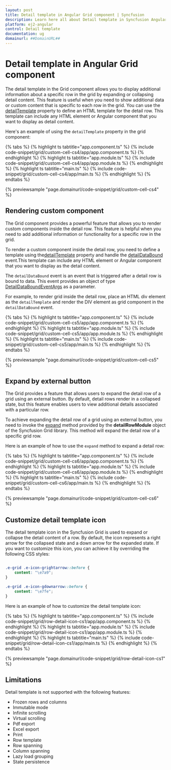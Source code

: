 ```yaml
---
layout: post
title: Detail template in Angular Grid component | Syncfusion
description: Learn here all about Detail template in Syncfusion Angular Grid component of Syncfusion Essential JS 2 and more.
platform: ej2-angular
control: Detail template 
documentation: ug
domainurl: ##DomainURL##
---
```


# Detail template in Angular Grid component

The detail template in the Grid component allows you to display additional information about a specific row in the grid by expanding or collapsing detail content. This feature is useful when you need to show additional data or custom content that is specific to each row in the grid. You can use the [detailTemplate](https://ej2.syncfusion.com/angular/documentation/api/grid/#detailtemplate) property to define an HTML template for the detail row. This template can include any HTML element or Angular component that you want to display as detail content.

Here's an example of using the `detailTemplate` property in the grid component:

{% tabs %}
{% highlight ts tabtitle="app.component.ts" %}
{% include code-snippet/grid/custom-cell-cs4/app/app.component.ts %}
{% endhighlight %}
{% highlight ts tabtitle="app.module.ts" %}
{% include code-snippet/grid/custom-cell-cs4/app/app.module.ts %}
{% endhighlight %}
{% highlight ts tabtitle="main.ts" %}
{% include code-snippet/grid/custom-cell-cs4/app/main.ts %}
{% endhighlight %}
{% endtabs %}
  
{% previewsample "page.domainurl/code-snippet/grid/custom-cell-cs4" %}

## Rendering custom component

The Grid component provides a powerful feature that allows you to render custom components inside the detail row. This feature is helpful when you need to add additional information or functionality for a specific row in the grid.

To render a custom component inside the detail row, you need to define a template using the[detailTemplate](https://ej2.syncfusion.com/angular/documentation/api/grid/#detailtemplate)  property and handle the [detailDataBound](https://ej2.syncfusion.com/angular/documentation/api/grid/#detaildatabound) event.This template can include any HTML element or Angular component that you want to display as the detail content.

The `detailDataBound` event is an event that is triggered after a detail row is bound to data. This event provides an object of type [DetailDataBoundEventArgs](https://helpej2.syncfusion.com/angular/documentation/api/grid/detaildataboundeventargs/) as a parameter.

For example, to render grid inside the detail row, place an HTML div element as the `detailTemplate` and render the DIV element as grid component in the `detailDataBound` event.

{% tabs %}
{% highlight ts tabtitle="app.component.ts" %}
{% include code-snippet/grid/custom-cell-cs5/app/app.component.ts %}
{% endhighlight %}
{% highlight ts tabtitle="app.module.ts" %}
{% include code-snippet/grid/custom-cell-cs5/app/app.module.ts %}
{% endhighlight %}
{% highlight ts tabtitle="main.ts" %}
{% include code-snippet/grid/custom-cell-cs5/app/main.ts %}
{% endhighlight %}
{% endtabs %}
  
{% previewsample "page.domainurl/code-snippet/grid/custom-cell-cs5" %}

## Expand by external button

The Grid provides a feature that allows users to expand the detail row of a grid using an external button. By default, detail rows render in a collapsed state, but this feature enables users to view additional details associated with a particular row. 

To achieve expanding the detail row of a grid using an external button, you need to invoke the [expand](https://ej2.syncfusion.com/angular/documentation/api/grid/detailRow/#expand) method provided by the **detailRowModule** object of the Syncfusion Grid library. This method will expand the detail row of a specific grid row.

Here is an example of how to use the `expand` method to expand a detail row:

{% tabs %}
{% highlight ts tabtitle="app.component.ts" %}
{% include code-snippet/grid/custom-cell-cs6/app/app.component.ts %}
{% endhighlight %}
{% highlight ts tabtitle="app.module.ts" %}
{% include code-snippet/grid/custom-cell-cs6/app/app.module.ts %}
{% endhighlight %}
{% highlight ts tabtitle="main.ts" %}
{% include code-snippet/grid/custom-cell-cs6/app/main.ts %}
{% endhighlight %}
{% endtabs %}
  
{% previewsample "page.domainurl/code-snippet/grid/custom-cell-cs6" %}

## Customize detail template icon

The detail template icon in the Syncfusion Grid is used to expand or collapse the detail content of a row. By default, the icon represents a right arrow for the collapsed state and a down arrow for the expanded state. If you want to customize this icon, you can achieve it by overriding the following CSS styles:

```css

.e-grid .e-icon-grightarrow::before {
    content: "\e7a9";
}

.e-grid .e-icon-gdownarrow::before {
    content: "\e7fe";
}

```

Here is an example of how to customize the detail template icon:

{% tabs %}
{% highlight ts tabtitle="app.component.ts" %}
{% include code-snippet/grid/row-detail-icon-cs1/app/app.component.ts %}
{% endhighlight %}
{% highlight ts tabtitle="app.module.ts" %}
{% include code-snippet/grid/row-detail-icon-cs1/app/app.module.ts %}
{% endhighlight %}
{% highlight ts tabtitle="main.ts" %}
{% include code-snippet/grid/row-detail-icon-cs1/app/main.ts %}
{% endhighlight %}
{% endtabs %}
  
{% previewsample "page.domainurl/code-snippet/grid/row-detail-icon-cs1" %}

## Limitations

Detail template is not supported with the following features:

* Frozen rows and columns
* Immutable mode
* Infinite scrolling
* Virtual scrolling
* Pdf export
* Excel export
* Print
* Row template
* Row spanning
* Column spanning
* Lazy load grouping
* State persistence
